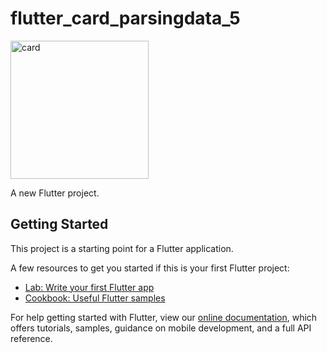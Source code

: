 # flutter_card_parsingdata_5

<img width="221" alt="card" src="https://user-images.githubusercontent.com/40392114/67609720-614d2680-f7b8-11e9-837d-440ef5f5db1a.png">


A new Flutter project.

## Getting Started

This project is a starting point for a Flutter application.

A few resources to get you started if this is your first Flutter project:

- [Lab: Write your first Flutter app](https://flutter.dev/docs/get-started/codelab)
- [Cookbook: Useful Flutter samples](https://flutter.dev/docs/cookbook)

For help getting started with Flutter, view our
[online documentation](https://flutter.dev/docs), which offers tutorials,
samples, guidance on mobile development, and a full API reference.
